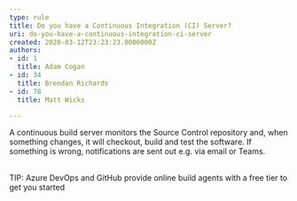 ```yaml
---
type: rule
title: Do you have a Continuous Integration (CI) Server?
uri: do-you-have-a-continuous-integration-ci-server
created: 2020-03-12T23:23:23.0000000Z
authors:
- id: 1
  title: Adam Cogan
- id: 34
  title: Brendan Richards
- id: 78
  title: Matt Wicks

---
```




<span class='intro'> ​A continuous build server monitors the Source Control repository and, when something changes, it will checkout, build and test the software. If something is wrong, notifications are sent out e.g.&#160;via email or Teams.​<br><div><br></div><div>TIP&#58; Azure DevOps&#160;and GitHub&#160;provide online build agents with a free tier to get you started&#160;<br></div> </span>





